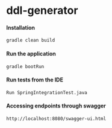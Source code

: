 # ddl-generator

#### Installation
`gradle clean build`

#### Run the application
`gradle bootRun`

#### Run tests from the IDE
`Run SpringIntegrationTest.java`

#### Accessing endpoints through swagger 
`http://localhost:8080/swagger-ui.html`
